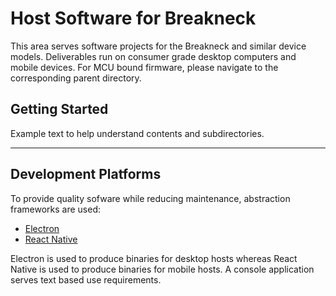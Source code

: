 # Host Software for Breakneck

This area serves software projects for the Breakneck and similar device models. Deliverables run on consumer grade desktop computers and mobile devices. For MCU bound firmware, please navigate to the corresponding parent directory.

## Getting Started

Example text to help understand contents and subdirectories.

---

## Development Platforms

To provide quality sofware while reducing maintenance, abstraction frameworks are used:

* [Electron](https://https://electronjs.org/)
* [React Native](https://facebook.github.io/react-native/)

Electron is used to produce binaries for desktop hosts whereas React Native is used to produce binaries for mobile hosts. A console application serves text based use requirements.
